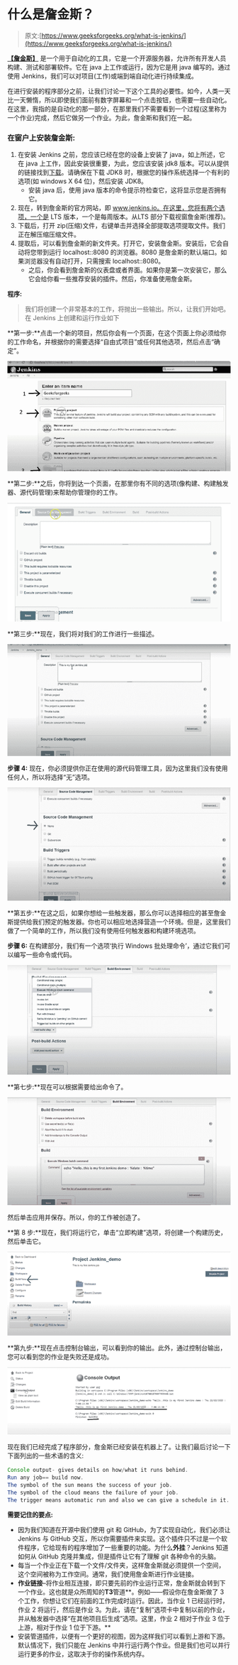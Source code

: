 # 什么是詹金斯？

> 原文:[https://www.geeksforgeeks.org/what-is-jenkins/](https://www.geeksforgeeks.org/what-is-jenkins/)

[**【詹金斯】**](https://www.geeksforgeeks.org/jenkins-and-git-integration-using-ssh-key/) 是一个用于自动化的工具，它是一个开源服务器，允许所有开发人员构建、测试和部署软件。它在 java 上工作或运行，因为它是用 java 编写的。通过使用 Jenkins，我们可以对项目(工作)或端到端自动化进行持续集成。

在进行安装的程序部分之前，让我们讨论一下这个工具的必要性。如今，人类一天比一天懒惰，所以即使我们面前有数字屏幕和一个点击按钮，也需要一些自动化。在这里，我指的是自动化的那一部分，在那里我们不需要看到一个过程(这里称为一个作业)完成，然后它做另一个作业。为此，詹金斯和我们在一起。

### **在窗户上安装詹金斯:**

1.  在安装 Jenkins 之前，您应该已经在您的设备上安装了 java，如上所述，它在 java 上工作，因此安装很重要，为此，您应该安装 jdk8 版本。可以从提供的链接找到[下载](https://www.oracle.com/in/java/technologies/javase/javase-jdk8-downloads.html)。请确保在下载 JDK8 时，根据您的操作系统选择一个有利的选项(如 windows X 64 位)，然后安装 JDK8。
    *   安装 java 后，使用 java 版本的命令提示符检查它，这将显示您是否拥有它。
2.  现在，转到詹金斯的官方网站，即 www.jenkins.io。在这里，您将有两个选项，一个是 LTS 版本，一个是每周版本。从LTS 部分下载视窗詹金斯(推荐)。
3.  下载后，打开 zip(压缩)文件，右键单击并选择全部提取选项提取文件。我们正在解压缩压缩文件。
4.  提取后，可以看到詹金斯的新文件夹。打开它，安装詹金斯。安装后，它会自动将您带到运行 localhost::8080 的浏览器。8080 是詹金斯的默认端口。如果浏览器没有自动打开，只需搜索 localhost::8080。
    *   之后，你会看到詹金斯的仪表盘或者界面。如果你是第一次安装它，那么它会给你看一些推荐安装的插件。然后，你准备使用詹金斯。

**程序:**

> 我们将创建一个非常基本的工作，将抛出一些输出。所以，让我们开始吧。在 Jenkins 上创建和运行作业如下

**第一步:**点击一个新的项目，然后你会有一个页面，在这个页面上你必须给你的工作命名，并根据你的需要选择“自由式项目”或任何其他选项，然后点击“确定”。

![](img/1585851eaacc6adf7e64a5010631f635.png)

**第二步:**之后，你将到达一个页面，在那里你有不同的选项(像构建、构建触发器、源代码管理)来帮助你管理你的工作。

![](img/aee0c12e25840dfa89b1e8490547c9a2.png)

**第三步:**现在，我们将对我们的工作进行一些描述。

![](img/f82ef790db70f7408b23d8e498c92f12.png)

**步骤 4:** 现在，你必须提供你正在使用的源代码管理工具，因为这里我们没有使用任何人，所以将选择“无”选项。

![](img/0439d8f6fd0c5d16fd2f2e0d4b4f36a6.png)

**第五步:**在这之后，如果你想给一些触发器，那么你可以选择相应的甚至詹金斯提供给我们预定的触发器。你也可以相应地选择营造一个环境。但是，这里我们做了一个简单的工作，所以我们没有使用任何触发器和构建环境选项。

**步骤 6:** 在构建部分，我们有一个选项‘执行 Windows 批处理命令’，通过它我们可以编写一些命令或代码。

![](img/0c4f3bfe5fb98febdccca2baaff89668.png)

**第七步:**现在可以根据需要给出命令了。

![](img/c91c4223c0d1200adbc2fb457d76eec9.png)

然后单击应用并保存。所以，你的工作被创造了。

**第 8 步:**现在，我们将运行它，单击“立即构建”选项，将创建一个构建历史，然后单击它。

![](img/d28c531e4775be8761edebbc1be27c28.png)

**第九步:**现在点击控制台输出，可以看到你的输出。此外，通过控制台输出，您可以看到您的作业是失败还是成功。

![](img/7c8c97d526f19a6919afe535ff201a5e.png)

现在我们已经完成了程序部分，詹金斯已经安装在机器上了。让我们最后讨论一下下面列出的一些术语的含义:

```java
Console output- gives details on how/what it runs behind.
Run any job== build now.
The symbol of the sun means the success of your job.
The symbol of the cloud means the failure of your job.
The trigger means automatic run and also we can give a schedule in it.
```

**需要记住的要点:**

*   因为我们知道在开源中我们使用 git 和 GitHub，为了实现自动化，我们必须让 Jenkins 与 GitHub 交互，所以你需要插件来实现。这个插件只不过是一个软件程序，它给现有的程序增加了一些重要的功能。为什么**外挂**？Jenkins 知道如何从 GitHub 克隆并集成，但是插件让它有了理解 git 各种命令的头脑。
*   每当一个作业正在下载一个文件/文件夹，这样詹金斯就必须提供一个空间，这个空间被称为工作空间。通常，我们使用詹金斯进行作业链接。
*   **作业链接**–将作业相互连接，即只要先前的作业运行正常，詹金斯就会转到下一个作业。这也就是众所周知的**T3**管道**。例如——假设你在詹金斯做了 3 个工作，你想让它们在前面的工作完成时运行。因此，当作业 1 已经运行时，作业 2 将运行，然后是作业 3。为此，请在“复制”选项卡中复制以前的作业，并从触发器中选择“在其他项目后生成”选项。这里，作业 2 相对于作业 3 位于上游，相对于作业 1 位于下游。**
*   安装管道插件，以便有一个更好的视图，因为这样我们可以看到上游和下游。默认情况下，我们只能在 Jenkins 中并行运行两个作业。但是我们也可以并行运行更多的作业，这取决于你的操作系统内存。